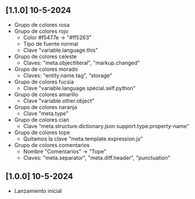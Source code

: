 ## [1.1.0] 10-5-2024
- Grupo de colores rosa
- Grupo de colores rojo
  - Color #f5477e -> "#ff5263"
  - Tipo de fuente normal
  - Clave "variable.language.this"
- Grupo de colores celeste
  - Claves: "meta.objectliteral",
            "markup.changed"
- Grupo de colores morado
  - Claves: "entity.name.tag",
            "storage"
- Grupo de colores fucsia
  - Clave "variable.language.special.self.python"
- Grupo de colores amarillo
  - Clave "variable.other.object"
- Grupo de colores naranja
  - Clave "meta.type"
- Grupo de colores cian
  - Clave "meta.structure.dictionary.json support.type.property-name"
- Grupo de colores tope
  - Quitamos la clave "meta.template.expression.js"
- Grupo de colores comentarios
  - Nombre "Comentarios" -> "Tope"
  - Claves: "meta.separator",
            "meta.diff.header",
            "punctuation"

## [1.0.0] 10-5-2024

- Lanzamiento inicial
